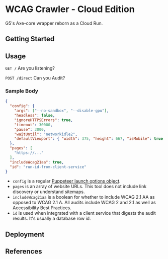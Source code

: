 # WCAG Crawler - Cloud Edition

G5's Axe-core wrapper reborn as a Cloud Run.

## Getting Started

## Usage

`GET /` Are you listening?

`POST /direct` Can you Audit?

### Sample Body

``` json
{
  "config": {
    "args": ["--no-sandbox", "--disable-gpu"],
    "headless": false,
    "ignoreHTTPSErrors": true,
    "timeout": 30000,
    "pause": 3000,
    "waitUntil": "networkidle2",
    "defaultViewport": { "width": 375, "height": 667, "isMobile": true }
  },
  "pages": [
    "https://..."
  ],
  "includeWcag21aa": true,
  "id": "run-id-from-client-service"
}
```

- `config` is a regular [Puppeteer launch options object](https://github.com/puppeteer/puppeteer/blob/v8.0.0/docs/api.md#puppeteerlaunchoptions).
- `pages` is an array of website URLs. This tool does not include link discovery or understand sitemaps.
- `includeWcag21aa` is a boolean for whether to include WCAG 2.1 AA as opposed to WCAG 2.1 A. All audits include WCAG 2 and 2.1 as well as Accessibility Best Practices.
- `id` is used when integrated with a client service that digests the audit results. It's usually a database row id.
 
## Deployment

## References
